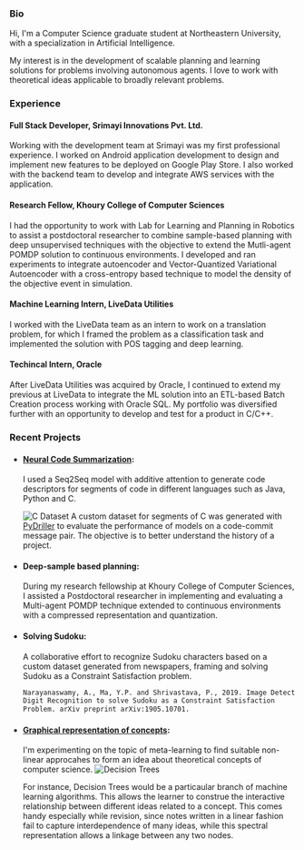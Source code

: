 ### Bio	

Hi, I'm a Computer Science graduate student at Northeastern University, with a specialization in Artificial Intelligence.	

My interest is in the development of scalable planning and learning solutions for problems involving autonomous agents. I love to work with theoretical ideas applicable to broadly relevant problems.

### Experience

#### Full Stack Developer, Srimayi Innovations Pvt. Ltd.
   Working with the development team at Srimayi was my first professional experience. I worked on Android application development to design and implement new features to be deployed on Google Play Store. I also worked with the backend team to develop and integrate AWS services with the application. 
   
#### Research Fellow, Khoury College of Computer Sciences
   I had the opportunity to work with Lab for Learning and Planning in Robotics to assist a postdoctoral researcher to combine sample-based planning with deep unsupervised techniques with the objective to extend the Mutli-agent POMDP solution to continuous environments. I developed and ran experiments to integrate autoencoder and Vector-Quantized Variational Autoencoder with a cross-entropy based technique to model the density of the objective event in simulation.
   
#### Machine Learning Intern, LiveData Utilities
   I worked with the LiveData team as an intern to work on a translation problem, for which I framed the problem as a classification task and implemented the solution with POS tagging and deep learning.
   
#### Techincal Intern, Oracle
   After LiveData Utilities was acquired by Oracle, I continued to extend my previous at LiveData to integrate the ML solution into an ETL-based Batch Creation process working with Oracle SQL. My portfolio was diversified further with an opportunity to develop and test for a product in C/C++.
   
### Recent Projects	

- #### [Neural Code Summarization](https://github.com/shrivastava-piyush/nlp-code-summarization):	
   I used a Seq2Seq model with additive attention to generate code descriptors for segments of code in different languages such as Java, Python and C. 
   
   ![C Dataset](https://user-images.githubusercontent.com/10284334/109447837-a15a9400-7a12-11eb-8389-c131d7c9cd61.png)
   A custom dataset for segments of C was generated with [PyDriller](https://github.com/ishepard/pydriller) to evaluate the performance of models on a code-commit message pair. The objective is to better understand the history of a project.
   

- #### Deep-sample based planning:	
  During my research fellowship at Khoury College of Computer Sciences, I assisted a Postdoctoral researcher in implementing and evaluating a Multi-agent POMDP technique extended to continuous environments with a compressed representation and quantization.	

- #### Solving Sudoku:	

  A collaborative effort to recognize Sudoku characters based on a custom dataset generated from newspapers, framing and solving Sudoku as a Constraint Satisfaction problem.	

  ```markdown	
  Narayanaswamy, A., Ma, Y.P. and Shrivastava, P., 2019. Image Detection and 	
  Digit Recognition to solve Sudoku as a Constraint Satisfaction 	
  Problem. arXiv preprint arXiv:1905.10701.	
  ```

- #### [Graphical representation of concepts](https://github.com/shrivastava-piyush/conceptual-mindmaps):
  I'm experimenting on the topic of meta-learning to find suitable non-linear approcahes to form an idea about theoretical concepts of computer science. 
  ![Decision Trees](https://user-images.githubusercontent.com/10284334/109446387-93574400-7a0f-11eb-80c1-a126830ad269.png)
  
  For instance, Decision Trees would be a particaular branch of machine learning algorithms. This allows the learner to construe the interactive relationship between different ideas related to a concept. This comes handy especially while revision, since notes written in a linear fashion fail to capture interdependence of many ideas, while this spectral representation allows a linkage between any two nodes.
